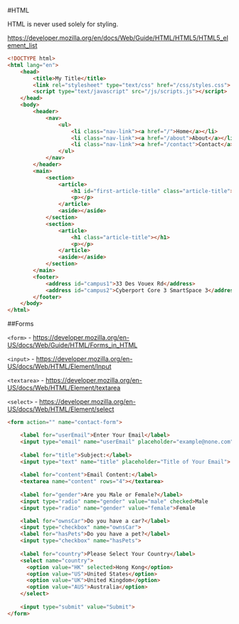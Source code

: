 #HTML

HTML is never used solely for styling.

https://developer.mozilla.org/en/docs/Web/Guide/HTML/HTML5/HTML5_element_list

```html
<!DOCTYPE html>
<html lang="en">
	<head>
		<title>My Title</title>
		<link rel="stylesheet" type="text/css" href="/css/styles.css">
		<script type="text/javascript" src="/js/scripts.js"></script>
	</head>
	<body>
		<header>
			<nav>
				<ul>
					<li class="nav-link"><a href="/">Home</a></li>
					<li class="nav-link"><a href="/about">About</a></li>
					<li class="nav-link"><a href="/contact">Contact</a></li>
				</ul>
			</nav>
		</header>
		<main>
			<section>
				<article>
					<h1 id="first-article-title" class="article-title"></h1>
					<p></p>
				</article>
				<aside></aside>
			</section>
			<section>
				<article>
					<h1 class="article-title"></h1>
					<p></p>
				</article>
				<aside></aside>
			</section>
		</main>
		<footer>
			<address id="campus1">33 Des Vouex Rd</address>
			<address id="campus2">Cyberport Core 3 SmartSpace 3</address>
		</footer>
	</body>
</html>
```

##Forms

```<form>``` - https://developer.mozilla.org/en-US/docs/Web/Guide/HTML/Forms_in_HTML

```<input>``` - https://developer.mozilla.org/en-US/docs/Web/HTML/Element/Input

```<textarea>``` - https://developer.mozilla.org/en-US/docs/Web/HTML/Element/textarea

```<select>``` - https://developer.mozilla.org/en-US/docs/Web/HTML/Element/select

```html
<form action="" name="contact-form">

	<label for="userEmail">Enter Your Email</label>
	<input type="email" name="userEmail" placeholder="example@none.com">
	
	<label for="title">Subject:</label>
	<input type="text" name="title" placeholder="Title of Your Email">
	
	<label for="content">Email Content:</label>
	<textarea name="content" rows="4"></textarea>
	
	<label for="gender">Are you Male or Female?</label>
	<input type="radio" name="gender" value="male" checked>Male
	<input type="radio" name="gender" value="female">Female

    <label for="ownsCar">Do you have a car?</label>
	<input type="checkbox" name="ownsCar">
    <label for="hasPets">Do you have a pet?</label>
	<input type="checkbox" name="hasPets">
	
	<label for="country">Please Select Your Country</label>
	<select name="country">
	  <option value="HK" selected>Hong Kong</option>
	  <option value="US">United States</option>
	  <option value="UK">United Kingdom</option>
	  <option value="AUS">Australia</option>
	</select>
	
	<input type="submit" value="Submit">
</form>
```